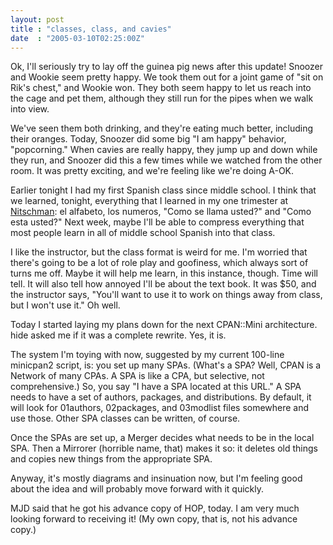 ```yaml
---
layout: post
title : "classes, class, and cavies"
date  : "2005-03-10T02:25:00Z"
---
```

Ok, I'll seriously try to lay off the guinea pig news after this update! Snoozer and Wookie seem pretty happy.  We took them out for a joint game of "sit on Rik's chest," and Wookie won.  They both seem happy to let us reach into the cage and pet them, although they still run for the pipes when we walk into view.

We've seen them both drinking, and they're eating much better, including their oranges.  Today, Snoozer did some big "I am happy" behavior, "popcorning." When cavies are really happy, they jump up and down while they run, and Snoozer did this a few times while we watched from the other room.  It was pretty exciting, and we're feeling like we're doing A-OK.

Earlier tonight I had my first Spanish class since middle school.  I think that we learned, tonight, everything that I learned in my one trimester at <a href='http://www-ni.beth.k12.pa.us/'>Nitschman</a>: el alfabeto, los numeros, "Como se llama usted?" and "Como esta usted?" Next week, maybe I'll be able to compress everything that most people learn in all of middle school Spanish into that class.

I like the instructor, but the class format is weird for me.  I'm worried that there's going to be a lot of role play and goofiness, which always sort of turns me off.  Maybe it will help me learn, in this instance, though.  Time will tell.  It will also tell how annoyed I'll be about the text book.  It was $50, and the instructor says, "You'll want to use it to work on things away from class, but I won't use it."  Oh well.

Today I started laying my plans down for the next CPAN::Mini architecture. hide asked me if it was a complete rewrite.  Yes, it is. 

The system I'm toying with now, suggested by my current 100-line minicpan2 script, is: you set up many SPAs.  (What's a SPA?  Well, CPAN is a Network of many CPAs.  A SPA is like a CPA, but selective, not comprehensive.)  So, you say "I have a SPA located at this URL."  A SPA needs to have a set of authors, packages, and distributions.  By default, it will look for 01authors, 02packages, and 03modlist files somewhere and use those.  Other SPA classes can be written, of course.

Once the SPAs are set up, a Merger decides what needs to be in the local SPA. Then a Mirrorer (horrible name, that) makes it so: it deletes old things and copies new things from the appropriate SPA.

Anyway, it's mostly diagrams and insinuation now, but I'm feeling good about the idea and will probably move forward with it quickly.

MJD said that he got his advance copy of HOP, today.  I am very much looking forward to receiving it!  (My own copy, that is, not his advance copy.)

